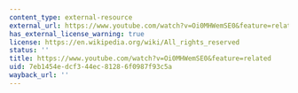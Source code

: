 ```yaml
---
content_type: external-resource
external_url: https://www.youtube.com/watch?v=Oi0MHWemSE0&feature=related
has_external_license_warning: true
license: https://en.wikipedia.org/wiki/All_rights_reserved
status: ''
title: https://www.youtube.com/watch?v=Oi0MHWemSE0&feature=related
uid: 7eb1454e-dcf3-44ec-8128-6f0987f93c5a
wayback_url: ''
---
```

